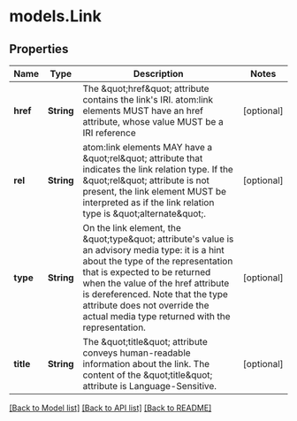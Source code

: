 # models.Link
## Properties
Name | Type | Description | Notes
------------ | ------------- | ------------- | -------------
**href** | **String** | The \&quot;href\&quot; attribute contains the link&#39;s IRI. atom:link elements MUST have an href attribute, whose value MUST be a IRI reference              | [optional] 
**rel** | **String** | atom:link elements MAY have a \&quot;rel\&quot; attribute that indicates the link relation type.  If the \&quot;rel\&quot; attribute is not present, the link element MUST be interpreted as if the link relation type is \&quot;alternate\&quot;.              | [optional] 
**type** | **String** | On the link element, the \&quot;type\&quot; attribute&#39;s value is an advisory media type: it is a hint about the type of the representation that is expected to be returned when the value of the href attribute is dereferenced.  Note that the type attribute does not override the actual media type returned with the representation.              | [optional] 
**title** | **String** | The \&quot;title\&quot; attribute conveys human-readable information about the link.  The content of the \&quot;title\&quot; attribute is Language-Sensitive.              | [optional] 



[[Back to Model list]](README.md#documentation-for-models) [[Back to API list]](README.md#documentation-for-api-endpoints) [[Back to README]](README.md)


